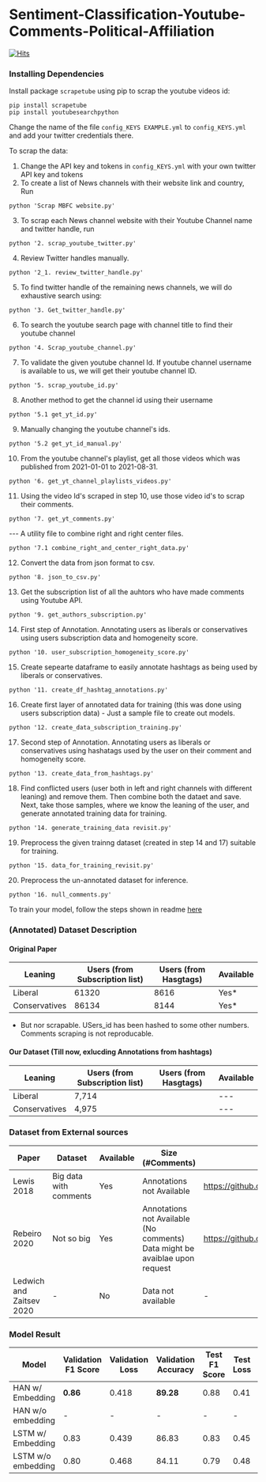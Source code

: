# Sentiment-Classification-Youtube-Comments-Political-Affiliation

[![Hits](https://hits.seeyoufarm.com/api/count/incr/badge.svg?url=https%3A%2F%2Fgithub.com%2FMohammadWasil%2FSentiment-Classification-Youtube-Comments-Political-Affiliation&count_bg=%2379C83D&title_bg=%23555555&icon=&icon_color=%23E7E7E7&title=hits&edge_flat=false)](https://hits.seeyoufarm.com)

### Installing Dependencies
Install package `scrapetube` using pip to scrap the youtube videos id:
```
pip install scrapetube
pip install youtubesearchpython
```

Change the name of the file `config_KEYS EXAMPLE.yml` to `config_KEYS.yml` and add your twitter credentials there.

To scrap the data:
1. Change the API key and tokens in `config_KEYS.yml` with your own twitter API key and tokens
2. To create a list of News channels with their website link and country, Run
```{python}
python 'Scrap MBFC website.py'
```
3. To scrap each News channel website with their Youtube Channel name and twitter handle, run
```{python}
python '2. scrap_youtube_twitter.py'
```
4. Review Twitter handles manually.
```{python}
python '2_1. review_twitter_handle.py'
```
5. To find twitter handle of the remaining news channels, we will do exhaustive search using:
```{python}
python '3. Get_twitter_handle.py'
```
6. To search the youtube search page with channel title to find their youtube channel
```{python}
python '4. Scrap_youtube_channel.py'
```
7. To validate the given youtube channel Id. If youtube channel username is available to us, we will get their youtube channel ID.
```{python}
python '5. scrap_youtube_id.py'
```
8. Another method to get the channel id using their username
```{python}
python '5.1 get_yt_id.py'
```
9. Manually changing the youtube channel's ids.
```{python}
python '5.2 get_yt_id_manual.py'
```
10. From the youtube channel's playlist, get all those videos which was published from 2021-01-01 to 2021-08-31. 
```{python}
python '6. get_yt_channel_playlists_videos.py'
```
11. Using the video Id's scraped in step 10, use those video id's to scrap their comments.
```{python}
python '7. get_yt_comments.py'
```

--- A utility file to combine right and right center files.
```{python}
python '7.1 combine_right_and_center_right_data.py'
```

12. Convert the data from json format to csv.
```{python}
python '8. json_to_csv.py'
```

13. Get the subscription list of all the auhtors who have made comments using Youtube API.
```{python}
python '9. get_authors_subscription.py'
```

14. First step of Annotation. Annotating users as liberals or conservatives using users subscription data and homogeneity score.
```{python}
python '10. user_subscription_homogeneity_score.py'
```

15. Create sepearte dataframe to easily annotate hashtags as being used by liberals or conservatives.
```{python}
python '11. create_df_hashtag_annotations.py'
```

16. Create first layer of annotated data for training (this was done using users subscription data) - Just a sample file to create out models.
```{python}
python '12. create_data_subscription_training.py'
```

17. Second step of Annotation. Annotating users as liberals or conservatives using hashatags used by the user on their comment and homogeneity score.
```{python}
python '13. create_data_from_hashtags.py'
```

18. Find conflicted users (user both in left and right channels with different leaning) and remove them. Then combine both the dataet and save. Next, take those samples, where we know the leaning of the user, and generate annotated training data for training.
```{python}
python '14. generate_training_data revisit.py'
```

19. Preprocess the given trainng dataset (created in step 14 and 17) suitable for training.
```{python}
python '15. data_for_training_revisit.py'
```

20. Preprocess the un-annotated dataset for inference.
```{python}
python '16. null_comments.py'
```

To train your model, follow the steps shown in readme [here](https://github.com/MohammadWasil/Sentiment-Classification-Youtube-Comments-Political-Affiliation/tree/main/Model%20Cod#training-description)

### (Annotated) Dataset Description

#### Original Paper
| Leaning | Users (from Subscription list) | Users (from Hasgtags) | Available |
| --- | --- | --- | --- |
| Liberal | 61320 | 8616 | Yes* |
| Conservatives | 86134 | 8144 | Yes* |

* But nor scrapable. USers_id has been hashed to some other numbers. Comments scraping is not reproducable.


#### Our Dataset (Till now, exlucding Annotations from hashtags)
| Leaning | Users (from Subscription list) | Users (from Hasgtags) | Available |
| --- | --- | --- | --- |
| Liberal | 7,714 |  | --- |
| Conservatives | 4,975 |  | --- |

### Dataset from External sources
| Paper | Dataset | Available | Size (#Comments) | Github |
| --- | --- | --- | --- | --- |
| Lewis 2018 | Big data with comments | Yes | Annotations not Available | https://github.com/RSButner/Alt_Inf_Net |
| Rebeiro 2020 | Not so big | Yes | Annotations not Available (No comments) Data might be avaiblae upon request | https://github.com/manoelhortaribeiro/radicalization_youtube |
| Ledwich and Zaitsev 2020 | - | No | Data not available | - |

### Model Result

| Model | Validation F1 Score  | Validation Loss | Validation Accuracy | Test F1 Score | Test Loss | Test Accuracy |
| --- | --- | --- | --- | --- | --- | --- |
| HAN w/ Embedding | **0.86** | 0.418 | **89.28** | 0.88 | 0.41 | **89.69** |
| HAN w/o embedding | - | - | - | - | - | - |
| LSTM w/ Embedding | 0.83 | 0.439 | 86.83 | 0.83 | 0.45 | 86.05 |
| LSTM w/o embedding | 0.80 | 0.468 | 84.11 | 0.79 | 0.48 | 82.56 |




